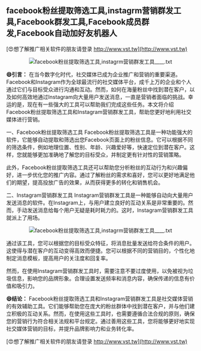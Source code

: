 ## **facebook粉丝提取筛选工具,instagrm营销群发工具,Facebook群发工具,Facebook成员群发,Facebook自动加好友机器人**

[😍想了解推广相关软件的朋友请登录 http://www.vst.tw](http://www.vst.tw)

 <center><img src="https://vst.tw/MP4/tuiguang/png/0.png" alt="facebook粉丝提取筛选工具,instagrm营销群发工具____.txt"></center>

**😄引言：**
在当今数字化时代，社交媒体已成为企业推广和营销的重要渠道。Facebook和Instagram作为全球最流行的社交媒体平台，成千上万的企业和个人通过它们与目标受众进行沟通和互动。然而，如何在海量粉丝中找到潜在客户，以及如何高效地通过Instagram向大量用户发送消息，一直是营销者面临的挑战。幸运的是，现在有一些强大的工具可以帮助我们完成这些任务。本文将介绍Facebook粉丝提取筛选工具和Instagram营销群发工具，帮助您更好地利用社交媒体进行营销。

一、Facebook粉丝提取筛选工具
Facebook粉丝提取筛选工具是一种功能强大的软件，它能够自动提取和筛选出您Facebook页面上的粉丝信息。它可以根据不同的筛选条件，例如地理位置、性别、年龄、兴趣爱好等，快速定位到潜在客户。这样，您就能够更加准确地了解您的目标受众，并制定更有针对性的营销策略。

此外，Facebook粉丝提取筛选工具还可以帮助您分析粉丝的互动行为和兴趣偏好，进一步优化您的推广内容。通过了解粉丝的需求和喜好，您可以更好地满足他们的期望，提高投放广告的效果，从而获得更多的转化和销售机会。

二、Instagram营销群发工具
Instagram营销群发工具是一种能够自动向大量用户发送消息的软件。在Instagram上，与用户建立良好的互动关系是非常重要的。然而，手动发送消息给每个用户无疑是耗时耗力的。这时，Instagram营销群发工具就派上了用场。

 <center><img src="https://vst.tw/MP4/tuiguang/png/5.png" alt="facebook粉丝提取筛选工具,instagrm营销群发工具____.txt"></center>

通过该工具，您可以根据您的目标受众特征，将消息批量发送给符合条件的用户。这使得与潜在客户的互动变得高效而便捷。您可以根据不同的营销目的，个性化地制定消息模板，提高用户的关注度和回复率。

然而，在使用Instagram营销群发工具时，需要注意不要过度使用，以免被视为垃圾信息，影响您的品牌形象。合理设置发送频率和消息内容，确保传递的信息有价值和吸引力。

**😄结论：**
Facebook粉丝提取筛选工具和Instagram营销群发工具是社交媒体营销的有效辅助工具。它们能够帮助您在庞大的粉丝群体中找到潜在客户，并与他们建立积极的互动关系。然而，在使用这些工具时，也需要遵循合法合规的原则，确保您的营销行为符合相关法规和平台规定。通过善用这些工具，您将能够更好地实现社交媒体营销的目标，并提升品牌影响力和业务转化率。

[😍想了解推广相关软件的朋友请登录 http://www.vst.tw](http://www.vst.tw)



